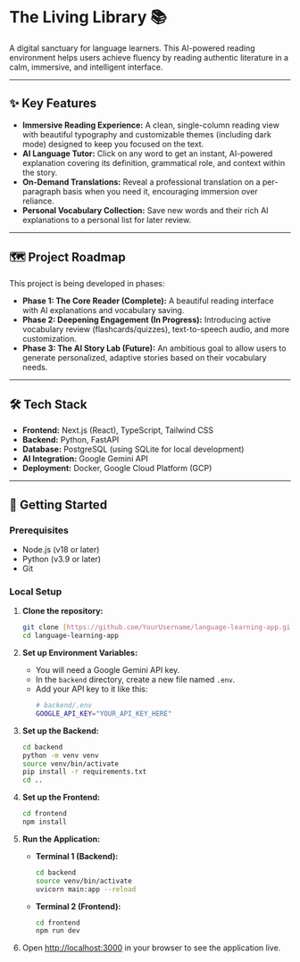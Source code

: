 # The Living Library 📚

A digital sanctuary for language learners. This AI-powered reading environment helps users achieve fluency by reading authentic literature in a calm, immersive, and intelligent interface.

---

## ✨ Key Features

- **Immersive Reading Experience:** A clean, single-column reading view with beautiful typography and customizable themes (including dark mode) designed to keep you focused on the text.
- **AI Language Tutor:** Click on any word to get an instant, AI-powered explanation covering its definition, grammatical role, and context within the story.
- **On-Demand Translations:** Reveal a professional translation on a per-paragraph basis when you need it, encouraging immersion over reliance.
- **Personal Vocabulary Collection:** Save new words and their rich AI explanations to a personal list for later review.

---

## 🗺️ Project Roadmap

This project is being developed in phases:

- **Phase 1: The Core Reader (Complete):** A beautiful reading interface with AI explanations and vocabulary saving.
- **Phase 2: Deepening Engagement (In Progress):** Introducing active vocabulary review (flashcards/quizzes), text-to-speech audio, and more customization.
- **Phase 3: The AI Story Lab (Future):** An ambitious goal to allow users to generate personalized, adaptive stories based on their vocabulary needs.

---

## 🛠️ Tech Stack

- **Frontend:** Next.js (React), TypeScript, Tailwind CSS
- **Backend:** Python, FastAPI
- **Database:** PostgreSQL (using SQLite for local development)
- **AI Integration:** Google Gemini API
- **Deployment:** Docker, Google Cloud Platform (GCP)

---

## 🚀 Getting Started

### Prerequisites

- Node.js (v18 or later)
- Python (v3.9 or later)
- Git

### Local Setup

1.  **Clone the repository:**

    ```bash
    git clone [https://github.com/YourUsername/language-learning-app.git](https://github.com/YourUsername/language-learning-app.git)
    cd language-learning-app
    ```

2.  **Set up Environment Variables:**

    - You will need a Google Gemini API key.
    - In the `backend` directory, create a new file named `.env`.
    - Add your API key to it like this:
      ```bash
      # backend/.env
      GOOGLE_API_KEY="YOUR_API_KEY_HERE"
      ```

3.  **Set up the Backend:**

    ```bash
    cd backend
    python -m venv venv
    source venv/bin/activate
    pip install -r requirements.txt
    cd ..
    ```

4.  **Set up the Frontend:**

    ```bash
    cd frontend
    npm install
    ```

5.  **Run the Application:**

    - **Terminal 1 (Backend):**
      ```bash
      cd backend
      source venv/bin/activate
      uvicorn main:app --reload
      ```
    - **Terminal 2 (Frontend):**
      ```bash
      cd frontend
      npm run dev
      ```

6.  Open [http://localhost:3000](http://localhost:3000) in your browser to see the application live.
